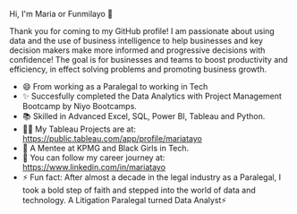 Hi, I'm Maria or Funmilayo 👋

Thank you for coming to my GitHub profile! I am passionate about using data and the use of business intelligence to help businesses and key decision makers make more informed and progressive decisions with confidence! The goal is for businesses and teams to boost productivity and efficiency, in effect solving problems and promoting business growth.

* 😄 From working as a Paralegal to working in Tech
* ✨ Succesfully completed the Data Analytics with Project Management Bootcamp by Niyo Bootcamps.
* 📚 Skilled in Advanced Excel, SQL, Power BI, Tableau and Python.
* 👨‍💻 My Tableau Projects are at: https://public.tableau.com/app/profile/mariatayo 
* 🌺 A Mentee at KPMG and Black Girls in Tech.
* 🌱 You can follow my career journey at: https://www.linkedin.com/in/mariatayo
* ⚡ Fun fact: After almost a decade in the legal industry as a Paralegal, I took a bold step of faith and stepped into the world of data and technology. 
     A Litigation Paralegal turned Data Analyst⚡️

<!--
**MariaTayo/MariaTayo** is a ✨ _special_ ✨ repository because its `README.md` (this file) appears on your GitHub profile.

Here are some ideas to get you started:

- 🔭 I’m currently working on ...
- 🌱 I’m currently learning ...
- 👯 I’m looking to collaborate on ...
- 🤔 I’m looking for help with ...
- 💬 Ask me about ...
- 📫 How to reach me: ...
- 😄 Pronouns: ...
- ⚡ Fun fact: ...
-->
